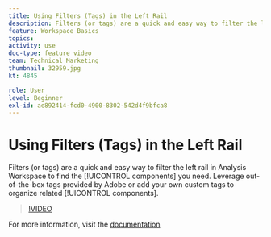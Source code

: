 ```yaml
---
title: Using Filters (Tags) in the Left Rail
description: Filters (or tags) are a quick and easy way to filter the left rail in Analysis Workspace to find the components you need. Leverage out-of-the-box tags provided by Adobe or add your own custom tags to organize related components.
feature: Workspace Basics
topics: 
activity: use
doc-type: feature video
team: Technical Marketing
thumbnail: 32959.jpg
kt: 4845

role: User
level: Beginner
exl-id: ae892414-fcd0-4900-8302-542d4f9bfca8
---
```

# Using Filters (Tags) in the Left Rail

Filters (or tags) are a quick and easy way to filter the left rail in Analysis Workspace to find the [!UICONTROL components] you need. Leverage out-of-the-box tags provided by Adobe or add your own custom tags to organize related [!UICONTROL components].

>[!VIDEO](https://video.tv.adobe.com/v/32959/?quality=12)

For more information, visit the [documentation](https://docs.adobe.com/content/help/en/analytics/analyze/analysis-workspace/analysis-workspace-features.html)

